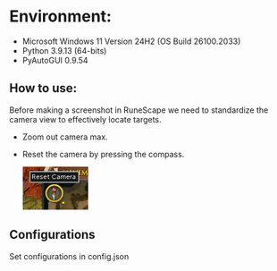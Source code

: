 # Environment: 
* Microsoft Windows 11 Version 24H2 (OS Build 26100.2033)
* Python 3.9.13 (64-bits)
* PyAutoGUI 0.9.54


## How to use: 
Before making a screenshot in RuneScape we need to standardize the camera view to effectively
locate targets.

* Zoom out camera max.
* Reset the camera by pressing the compass.

    ![image](/res/compass.png)



## Configurations
Set configurations in config.json

